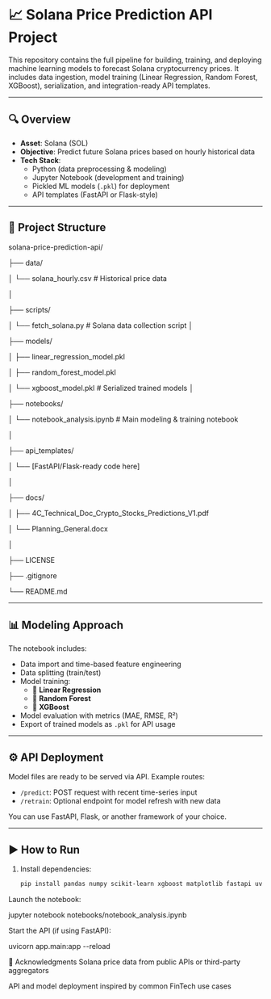 # 📈 Solana Price Prediction API Project

This repository contains the full pipeline for building, training, and deploying machine learning models to forecast Solana cryptocurrency prices. It includes data ingestion, model training (Linear Regression, Random Forest, XGBoost), serialization, and integration-ready API templates.

---

## 🔍 Overview

- **Asset**: Solana (SOL)
- **Objective**: Predict future Solana prices based on hourly historical data
- **Tech Stack**:
  - Python (data preprocessing & modeling)
  - Jupyter Notebook (development and training)
  - Pickled ML models (`.pkl`) for deployment
  - API templates (FastAPI or Flask-style)

---

## 🧱 Project Structure

solana-price-prediction-api/

├── data/

│ └── solana_hourly.csv # Historical price data

│

├── scripts/

│ └── fetch_solana.py # Solana data collection script
│

├── models/

│ ├── linear_regression_model.pkl

│ ├── random_forest_model.pkl

│ └── xgboost_model.pkl # Serialized trained models
│

├── notebooks/

│ └── notebook_analysis.ipynb # Main modeling & training notebook

│

├── api_templates/

│ └── [FastAPI/Flask-ready code here]

│

├── docs/

│ ├── 4C_Technical_Doc_Crypto_Stocks_Predictions_V1.pdf

│ └── Planning_General.docx

│

├── LICENSE

├── .gitignore

└── README.md


---

## 📊 Modeling Approach

The notebook includes:
- Data import and time-based feature engineering
- Data splitting (train/test)
- Model training:
  - 🔹 **Linear Regression**
  - 🌲 **Random Forest**
  - 🚀 **XGBoost**
- Model evaluation with metrics (MAE, RMSE, R²)
- Export of trained models as `.pkl` for API usage

---

## ⚙️ API Deployment

Model files are ready to be served via API. Example routes:
- `/predict`: POST request with recent time-series input
- `/retrain`: Optional endpoint for model refresh with new data

You can use FastAPI, Flask, or another framework of your choice.

---

## ▶️ How to Run

1. Install dependencies:
   ```bash
   pip install pandas numpy scikit-learn xgboost matplotlib fastapi uvicorn


Launch the notebook:

jupyter notebook notebooks/notebook_analysis.ipynb

Start the API (if using FastAPI):

uvicorn app.main:app --reload

🙌 Acknowledgments
Solana price data from public APIs or third-party aggregators

API and model deployment inspired by common FinTech use cases

